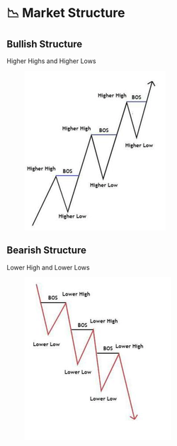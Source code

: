 # 📉 Market Structure

## Bullish Structure

Higher Highs and Higher Lows

<figure><img src=".gitbook/assets/image (6).png" alt=""><figcaption></figcaption></figure>

## Bearish Structure

Lower High and Lower Lows

<figure><img src=".gitbook/assets/image (1).png" alt=""><figcaption></figcaption></figure>

